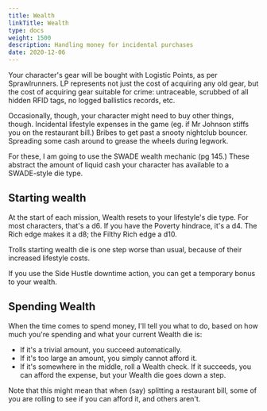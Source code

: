 ```yaml
--- 
title: Wealth 
linkTitle: Wealth
type: docs     
weight: 1500 
description: Handling money for incidental purchases
date: 2020-12-06
--- 
```


Your character's gear will be bought with Logistic Points, as per Sprawlrunners. LP represents not just the cost of acquiring any old gear, but the cost of acquiring gear suitable for crime: untraceable, scrubbed of all hidden RFID tags, no logged ballistics records, etc.

Occasionally, though, your character might need to buy other things, though. Incidental lifestyle expenses in the game (eg. if Mr Johnson stiffs you on the restaurant bill.) Bribes to get past a snooty nightclub bouncer. Spreading some cash around to grease the wheels during legwork.

For these, I am going to use the SWADE wealth mechanic (pg 145.) These abstract the amount of liquid cash your character has available to a SWADE-style die type.

## Starting wealth

At the start of each mission, Wealth resets to your lifestyle's die type. For most characters, that's a d6. If you have the Poverty hindrace, it's a d4. The Rich edge makes it a d8; the Filthy Rich edge a d10.

Trolls starting wealth die is one step worse than usual, because of their increased lifestyle costs.

If you use the Side Hustle downtime action, you can get a temporary bonus to your wealth.

## Spending Wealth

When the time comes to spend money, I'll tell you what to do, based on how much you're spending and what your current Wealth die is:

* If it's a trivial amount, you succeed automatically. 
* If it's too large an amount, you simply cannot afford it.
* If it's somewhere in the middle, roll a Wealth check. If it succeeds, you can afford the expense, but your Wealth die goes down a step.

Note that this might mean that when (say) splitting a restaurant bill, some of you are rolling to see if you can afford it, and others aren't. 

